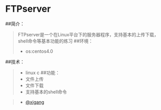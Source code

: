 # FTPserver
##简介：
> FTPserver是一个在Linux平台下的服务器程序，支持基本的上传下载，shell命令等基本功能的练习
##环境：
> * os:centos4.0

##技术：
> * linux c
##功能：
> * 文件上传
> * 文件下载
> * 支持基本的shell命令


> * [@xigang](https://baidu.com)
